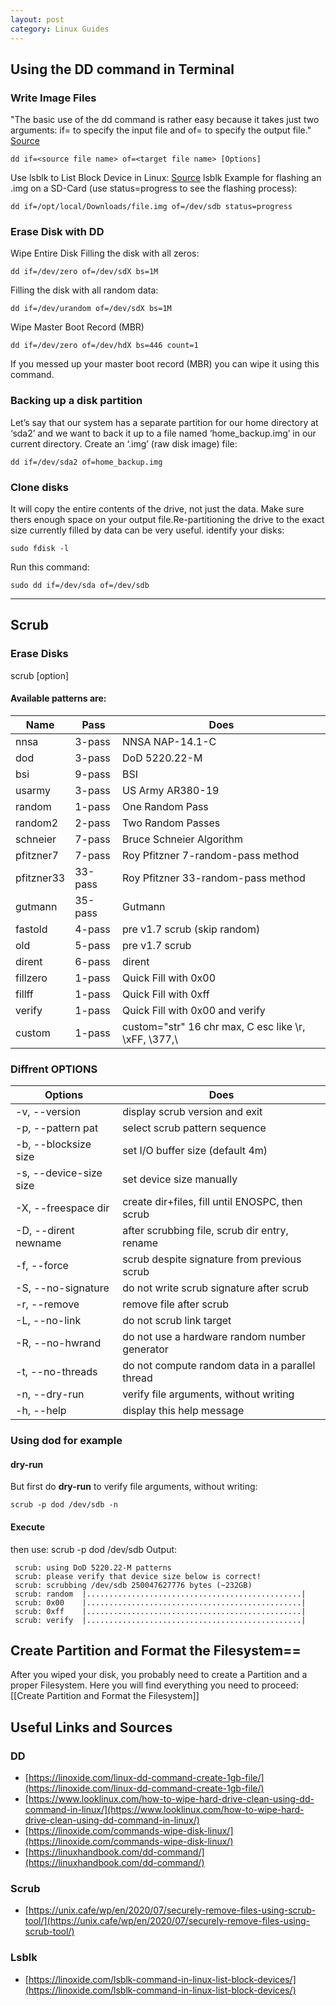 ```yaml
---
layout: post
category: Linux Guides
---
```


## Using the DD command in Terminal
### Write Image Files
"The basic use of the dd command is rather easy because it takes just two arguments: if= to specify the input file and of= to specify the output file." [Source](https://linoxide.com/linux-dd-command-create-1gb-file/)
```
dd if=<source file name> of=<target file name> [Options]
```
Use lsblk to List Block Device in Linux: [Source](https://linoxide.com/lsblk-command-in-linux-list-block-devices/)
lsblk
Example for flashing an .img on a SD-Card (use status=progress to see the flashing process):
```
dd if=/opt/local/Downloads/file.img of=/dev/sdb status=progress
```
### Erase Disk with DD
Wipe Entire Disk
Filling the disk with all zeros:
```
dd if=/dev/zero of=/dev/sdX bs=1M
```
Filling the disk with all random data:
```
dd if=/dev/urandom of=/dev/sdX bs=1M
```
Wipe Master Boot Record (MBR)
```
dd if=/dev/zero of=/dev/hdX bs=446 count=1
```
If you messed up your master boot record (MBR) you can wipe it using this command.

### Backing up a disk partition
Let’s say that our system has a separate partition for our home directory at ‘sda2’ and we want to back it up to a file named ‘home_backup.img’ in our current directory. Create an ‘.img’ (raw disk image) file:
```
dd if=/dev/sda2 of=home_backup.img
```
### Clone disks
It will copy the entire contents of the drive, not just the data. Make sure thers enough space on your output file.Re-partitioning the drive to the exact size currently filled by data can be very useful.
identify your disks:
```
sudo fdisk -l 
``` 
Run this command:
```
sudo dd if=/dev/sda of=/dev/sdb
```
---

## Scrub
### Erase Disks
 scrub [option] <target>

#### Available patterns are:

| Name         | Pass     | Does                                                   |
|--------------|----------|--------------------------------------------------------|
| nnsa         | 3-pass   | NNSA NAP-14.1-C                                        |
| dod          | 3-pass   | DoD 5220.22-M                                          |
| bsi          | 9-pass   | BSI                                                    | 
| usarmy       | 3-pass   | US Army AR380-19                                       |
| random       | 1-pass   | One Random Pass                                        |
| random2      | 2-pass   | Two Random Passes                                      |
| schneier     | 7-pass   | Bruce Schneier Algorithm                               |
| pfitzner7    | 7-pass   | Roy Pfitzner 7-random-pass method                      |
| pfitzner33   | 33-pass  | Roy Pfitzner 33-random-pass method                     |
| gutmann      | 35-pass  | Gutmann                                                |
| fastold      | 4-pass   | pre v1.7 scrub (skip random)                           |
| old          | 5-pass   | pre v1.7 scrub                                         |
| dirent       | 6-pass   | dirent                                                 |
| fillzero     | 1-pass   | Quick Fill with 0x00                                   |
| fillff       | 1-pass   | Quick Fill with 0xff                                   |
| verify       | 1-pass   | Quick Fill with 0x00 and verify                        |
| custom       | 1-pass   | custom="str" 16 chr max, C esc like \r, \xFF, \377,\\  |

### Diffrent OPTIONS

|  Options               | Does                                              |
|------------------------|---------------------------------------------------|
| -v, --version          | display scrub version and exit                    |
| -p, --pattern pat      | select scrub pattern sequence                     |
| -b, --blocksize size   | set I/O buffer size (default 4m)                  |
| -s, --device-size size | set device size manually                          |
| -X, --freespace dir    | create dir+files, fill until ENOSPC, then scrub   |
| -D, --dirent newname   | after scrubbing file, scrub dir entry, rename     |
| -f, --force            | scrub despite signature from previous scrub       |
| -S, --no-signature     | do not write scrub signature after scrub          |
| -r, --remove           | remove file after scrub                           |
| -L, --no-link          | do not scrub link target                          |
| -R, --no-hwrand        | do not use a hardware random number generator     |
| -t, --no-threads       | do not compute random data in a parallel thread   |
| -n, --dry-run          | verify file arguments, without writing            |
| -h, --help             | display this help message                         |

### Using dod for example
#### dry-run
But first do **dry-run** to verify file arguments, without writing:
```
scrub -p dod /dev/sdb -n
```
#### Execute
then use:
scrub -p dod /dev/sdb
Output:
```
 scrub: using DoD 5220.22-M patterns
 scrub: please verify that device size below is correct!
 scrub: scrubbing /dev/sdb 250047627776 bytes (~232GB)
 scrub: random  |................................................|   
 scrub: 0x00    |................................................|
 scrub: 0xff    |................................................|
 scrub: verify  |................................................|
```
## Create Partition and Format the Filesystem==
After you wiped your disk, you probably need to create a Partition and a proper Filesystem.
Here you will find everything you need to proceed: [[Create Partition and Format the Filesystem]]

## Useful Links and Sources
### DD
- [https://linoxide.com/linux-dd-command-create-1gb-file/](https://linoxide.com/linux-dd-command-create-1gb-file/)
- [https://www.looklinux.com/how-to-wipe-hard-drive-clean-using-dd-command-in-linux/](https://www.looklinux.com/how-to-wipe-hard-drive-clean-using-dd-command-in-linux/)
- [https://linoxide.com/commands-wipe-disk-linux/](https://linoxide.com/commands-wipe-disk-linux/)
- [https://linuxhandbook.com/dd-command/](https://linuxhandbook.com/dd-command/)
### Scrub
- [https://unix.cafe/wp/en/2020/07/securely-remove-files-using-scrub-tool/](https://unix.cafe/wp/en/2020/07/securely-remove-files-using-scrub-tool/)
### Lsblk
- [https://linoxide.com/lsblk-command-in-linux-list-block-devices/](https://linoxide.com/lsblk-command-in-linux-list-block-devices/)
